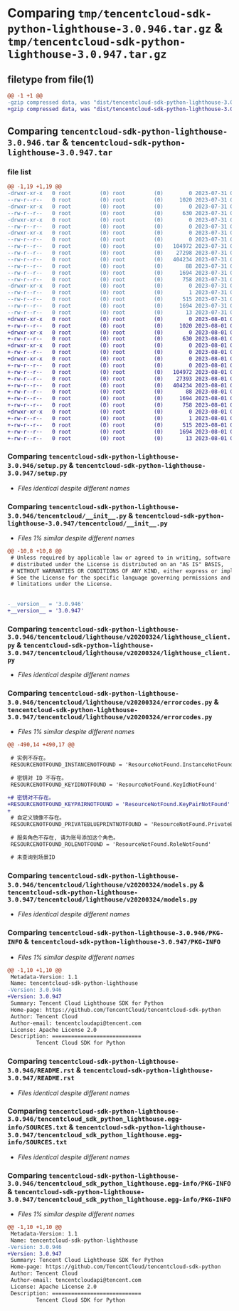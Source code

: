 # Comparing `tmp/tencentcloud-sdk-python-lighthouse-3.0.946.tar.gz` & `tmp/tencentcloud-sdk-python-lighthouse-3.0.947.tar.gz`

## filetype from file(1)

```diff
@@ -1 +1 @@
-gzip compressed data, was "dist/tencentcloud-sdk-python-lighthouse-3.0.946.tar", last modified: Mon Jul 31 00:31:16 2023, max compression
+gzip compressed data, was "dist/tencentcloud-sdk-python-lighthouse-3.0.947.tar", last modified: Tue Aug  1 00:51:21 2023, max compression
```

## Comparing `tencentcloud-sdk-python-lighthouse-3.0.946.tar` & `tencentcloud-sdk-python-lighthouse-3.0.947.tar`

### file list

```diff
@@ -1,19 +1,19 @@
-drwxr-xr-x   0 root         (0) root         (0)        0 2023-07-31 00:31:16.000000 tencentcloud-sdk-python-lighthouse-3.0.946/
--rw-r--r--   0 root         (0) root         (0)     1020 2023-07-31 00:31:16.000000 tencentcloud-sdk-python-lighthouse-3.0.946/setup.py
-drwxr-xr-x   0 root         (0) root         (0)        0 2023-07-31 00:31:16.000000 tencentcloud-sdk-python-lighthouse-3.0.946/tencentcloud/
--rw-r--r--   0 root         (0) root         (0)      630 2023-07-31 00:31:16.000000 tencentcloud-sdk-python-lighthouse-3.0.946/tencentcloud/__init__.py
-drwxr-xr-x   0 root         (0) root         (0)        0 2023-07-31 00:31:16.000000 tencentcloud-sdk-python-lighthouse-3.0.946/tencentcloud/lighthouse/
--rw-r--r--   0 root         (0) root         (0)        0 2023-07-31 00:31:16.000000 tencentcloud-sdk-python-lighthouse-3.0.946/tencentcloud/lighthouse/__init__.py
-drwxr-xr-x   0 root         (0) root         (0)        0 2023-07-31 00:31:16.000000 tencentcloud-sdk-python-lighthouse-3.0.946/tencentcloud/lighthouse/v20200324/
--rw-r--r--   0 root         (0) root         (0)        0 2023-07-31 00:31:16.000000 tencentcloud-sdk-python-lighthouse-3.0.946/tencentcloud/lighthouse/v20200324/__init__.py
--rw-r--r--   0 root         (0) root         (0)   104972 2023-07-31 00:31:16.000000 tencentcloud-sdk-python-lighthouse-3.0.946/tencentcloud/lighthouse/v20200324/lighthouse_client.py
--rw-r--r--   0 root         (0) root         (0)    27298 2023-07-31 00:31:16.000000 tencentcloud-sdk-python-lighthouse-3.0.946/tencentcloud/lighthouse/v20200324/errorcodes.py
--rw-r--r--   0 root         (0) root         (0)   404234 2023-07-31 00:31:16.000000 tencentcloud-sdk-python-lighthouse-3.0.946/tencentcloud/lighthouse/v20200324/models.py
--rw-r--r--   0 root         (0) root         (0)       88 2023-07-31 00:31:16.000000 tencentcloud-sdk-python-lighthouse-3.0.946/setup.cfg
--rw-r--r--   0 root         (0) root         (0)     1694 2023-07-31 00:31:16.000000 tencentcloud-sdk-python-lighthouse-3.0.946/PKG-INFO
--rw-r--r--   0 root         (0) root         (0)      758 2023-07-31 00:31:16.000000 tencentcloud-sdk-python-lighthouse-3.0.946/README.rst
-drwxr-xr-x   0 root         (0) root         (0)        0 2023-07-31 00:31:16.000000 tencentcloud-sdk-python-lighthouse-3.0.946/tencentcloud_sdk_python_lighthouse.egg-info/
--rw-r--r--   0 root         (0) root         (0)        1 2023-07-31 00:31:16.000000 tencentcloud-sdk-python-lighthouse-3.0.946/tencentcloud_sdk_python_lighthouse.egg-info/dependency_links.txt
--rw-r--r--   0 root         (0) root         (0)      515 2023-07-31 00:31:16.000000 tencentcloud-sdk-python-lighthouse-3.0.946/tencentcloud_sdk_python_lighthouse.egg-info/SOURCES.txt
--rw-r--r--   0 root         (0) root         (0)     1694 2023-07-31 00:31:16.000000 tencentcloud-sdk-python-lighthouse-3.0.946/tencentcloud_sdk_python_lighthouse.egg-info/PKG-INFO
--rw-r--r--   0 root         (0) root         (0)       13 2023-07-31 00:31:16.000000 tencentcloud-sdk-python-lighthouse-3.0.946/tencentcloud_sdk_python_lighthouse.egg-info/top_level.txt
+drwxr-xr-x   0 root         (0) root         (0)        0 2023-08-01 00:51:21.000000 tencentcloud-sdk-python-lighthouse-3.0.947/
+-rw-r--r--   0 root         (0) root         (0)     1020 2023-08-01 00:51:21.000000 tencentcloud-sdk-python-lighthouse-3.0.947/setup.py
+drwxr-xr-x   0 root         (0) root         (0)        0 2023-08-01 00:51:21.000000 tencentcloud-sdk-python-lighthouse-3.0.947/tencentcloud/
+-rw-r--r--   0 root         (0) root         (0)      630 2023-08-01 00:51:21.000000 tencentcloud-sdk-python-lighthouse-3.0.947/tencentcloud/__init__.py
+drwxr-xr-x   0 root         (0) root         (0)        0 2023-08-01 00:51:21.000000 tencentcloud-sdk-python-lighthouse-3.0.947/tencentcloud/lighthouse/
+-rw-r--r--   0 root         (0) root         (0)        0 2023-08-01 00:51:21.000000 tencentcloud-sdk-python-lighthouse-3.0.947/tencentcloud/lighthouse/__init__.py
+drwxr-xr-x   0 root         (0) root         (0)        0 2023-08-01 00:51:21.000000 tencentcloud-sdk-python-lighthouse-3.0.947/tencentcloud/lighthouse/v20200324/
+-rw-r--r--   0 root         (0) root         (0)        0 2023-08-01 00:51:21.000000 tencentcloud-sdk-python-lighthouse-3.0.947/tencentcloud/lighthouse/v20200324/__init__.py
+-rw-r--r--   0 root         (0) root         (0)   104972 2023-08-01 00:51:21.000000 tencentcloud-sdk-python-lighthouse-3.0.947/tencentcloud/lighthouse/v20200324/lighthouse_client.py
+-rw-r--r--   0 root         (0) root         (0)    27393 2023-08-01 00:51:21.000000 tencentcloud-sdk-python-lighthouse-3.0.947/tencentcloud/lighthouse/v20200324/errorcodes.py
+-rw-r--r--   0 root         (0) root         (0)   404234 2023-08-01 00:51:21.000000 tencentcloud-sdk-python-lighthouse-3.0.947/tencentcloud/lighthouse/v20200324/models.py
+-rw-r--r--   0 root         (0) root         (0)       88 2023-08-01 00:51:21.000000 tencentcloud-sdk-python-lighthouse-3.0.947/setup.cfg
+-rw-r--r--   0 root         (0) root         (0)     1694 2023-08-01 00:51:21.000000 tencentcloud-sdk-python-lighthouse-3.0.947/PKG-INFO
+-rw-r--r--   0 root         (0) root         (0)      758 2023-08-01 00:51:21.000000 tencentcloud-sdk-python-lighthouse-3.0.947/README.rst
+drwxr-xr-x   0 root         (0) root         (0)        0 2023-08-01 00:51:21.000000 tencentcloud-sdk-python-lighthouse-3.0.947/tencentcloud_sdk_python_lighthouse.egg-info/
+-rw-r--r--   0 root         (0) root         (0)        1 2023-08-01 00:51:21.000000 tencentcloud-sdk-python-lighthouse-3.0.947/tencentcloud_sdk_python_lighthouse.egg-info/dependency_links.txt
+-rw-r--r--   0 root         (0) root         (0)      515 2023-08-01 00:51:21.000000 tencentcloud-sdk-python-lighthouse-3.0.947/tencentcloud_sdk_python_lighthouse.egg-info/SOURCES.txt
+-rw-r--r--   0 root         (0) root         (0)     1694 2023-08-01 00:51:21.000000 tencentcloud-sdk-python-lighthouse-3.0.947/tencentcloud_sdk_python_lighthouse.egg-info/PKG-INFO
+-rw-r--r--   0 root         (0) root         (0)       13 2023-08-01 00:51:21.000000 tencentcloud-sdk-python-lighthouse-3.0.947/tencentcloud_sdk_python_lighthouse.egg-info/top_level.txt
```

### Comparing `tencentcloud-sdk-python-lighthouse-3.0.946/setup.py` & `tencentcloud-sdk-python-lighthouse-3.0.947/setup.py`

 * *Files identical despite different names*

### Comparing `tencentcloud-sdk-python-lighthouse-3.0.946/tencentcloud/__init__.py` & `tencentcloud-sdk-python-lighthouse-3.0.947/tencentcloud/__init__.py`

 * *Files 1% similar despite different names*

```diff
@@ -10,8 +10,8 @@
 # Unless required by applicable law or agreed to in writing, software
 # distributed under the License is distributed on an "AS IS" BASIS,
 # WITHOUT WARRANTIES OR CONDITIONS OF ANY KIND, either express or implied.
 # See the License for the specific language governing permissions and
 # limitations under the License.
 
 
-__version__ = '3.0.946'
+__version__ = '3.0.947'
```

### Comparing `tencentcloud-sdk-python-lighthouse-3.0.946/tencentcloud/lighthouse/v20200324/lighthouse_client.py` & `tencentcloud-sdk-python-lighthouse-3.0.947/tencentcloud/lighthouse/v20200324/lighthouse_client.py`

 * *Files identical despite different names*

### Comparing `tencentcloud-sdk-python-lighthouse-3.0.946/tencentcloud/lighthouse/v20200324/errorcodes.py` & `tencentcloud-sdk-python-lighthouse-3.0.947/tencentcloud/lighthouse/v20200324/errorcodes.py`

 * *Files 1% similar despite different names*

```diff
@@ -490,14 +490,17 @@
 
 # 实例不存在。
 RESOURCENOTFOUND_INSTANCENOTFOUND = 'ResourceNotFound.InstanceNotFound'
 
 # 密钥对 ID 不存在。
 RESOURCENOTFOUND_KEYIDNOTFOUND = 'ResourceNotFound.KeyIdNotFound'
 
+# 密钥对不存在。
+RESOURCENOTFOUND_KEYPAIRNOTFOUND = 'ResourceNotFound.KeyPairNotFound'
+
 # 自定义镜像不存在。
 RESOURCENOTFOUND_PRIVATEBLUEPRINTNOTFOUND = 'ResourceNotFound.PrivateBlueprintNotFound'
 
 # 服务角色不存在, 请为账号添加这个角色。
 RESOURCENOTFOUND_ROLENOTFOUND = 'ResourceNotFound.RoleNotFound'
 
 # 未查询到场景ID
```

### Comparing `tencentcloud-sdk-python-lighthouse-3.0.946/tencentcloud/lighthouse/v20200324/models.py` & `tencentcloud-sdk-python-lighthouse-3.0.947/tencentcloud/lighthouse/v20200324/models.py`

 * *Files identical despite different names*

### Comparing `tencentcloud-sdk-python-lighthouse-3.0.946/PKG-INFO` & `tencentcloud-sdk-python-lighthouse-3.0.947/PKG-INFO`

 * *Files 1% similar despite different names*

```diff
@@ -1,10 +1,10 @@
 Metadata-Version: 1.1
 Name: tencentcloud-sdk-python-lighthouse
-Version: 3.0.946
+Version: 3.0.947
 Summary: Tencent Cloud Lighthouse SDK for Python
 Home-page: https://github.com/TencentCloud/tencentcloud-sdk-python
 Author: Tencent Cloud
 Author-email: tencentcloudapi@tencent.com
 License: Apache License 2.0
 Description: ============================
         Tencent Cloud SDK for Python
```

### Comparing `tencentcloud-sdk-python-lighthouse-3.0.946/README.rst` & `tencentcloud-sdk-python-lighthouse-3.0.947/README.rst`

 * *Files identical despite different names*

### Comparing `tencentcloud-sdk-python-lighthouse-3.0.946/tencentcloud_sdk_python_lighthouse.egg-info/SOURCES.txt` & `tencentcloud-sdk-python-lighthouse-3.0.947/tencentcloud_sdk_python_lighthouse.egg-info/SOURCES.txt`

 * *Files identical despite different names*

### Comparing `tencentcloud-sdk-python-lighthouse-3.0.946/tencentcloud_sdk_python_lighthouse.egg-info/PKG-INFO` & `tencentcloud-sdk-python-lighthouse-3.0.947/tencentcloud_sdk_python_lighthouse.egg-info/PKG-INFO`

 * *Files 1% similar despite different names*

```diff
@@ -1,10 +1,10 @@
 Metadata-Version: 1.1
 Name: tencentcloud-sdk-python-lighthouse
-Version: 3.0.946
+Version: 3.0.947
 Summary: Tencent Cloud Lighthouse SDK for Python
 Home-page: https://github.com/TencentCloud/tencentcloud-sdk-python
 Author: Tencent Cloud
 Author-email: tencentcloudapi@tencent.com
 License: Apache License 2.0
 Description: ============================
         Tencent Cloud SDK for Python
```

